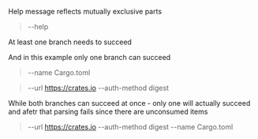 Help message reflects mutually exclusive parts

> --help

At least one branch needs to succeed

>

And in this example only one branch can succeed

> --name Cargo.toml

> --url https://crates.io --auth-method digest

While both branches can succeed at once - only one will actually succeed and afetr that
parsing fails since there are unconsumed items

> --url https://crates.io --auth-method digest --name Cargo.toml
